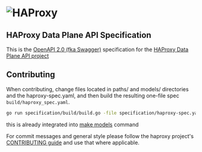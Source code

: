 # ![HAProxy](../assets/images/haproxy-weblogo-210x49.png "HAProxy")

## HAProxy Data Plane API Specification

This is the [OpenAPI 2.0 (fka Swagger)](https://github.com/OAI/OpenAPI-Specification/blob/master/versions/2.0.md) specification for the [HAProxy Data Plane API project](https://github.com/haproxytech/dataplaneapi)

## Contributing

When contributing, change files located in paths/ and models/ directories and the haproxy-spec.yaml, and then build the resulting one-file spec `build/haproxy_spec.yaml`.

```bash
go run specification/build/build.go -file specification/haproxy-spec.yaml > specification/build/haproxy_spec.yaml
```

this is already integrated into [make models](../Makefile) command

For commit messages and general style please follow the haproxy project's [CONTRIBUTING guide](https://github.com/haproxy/haproxy/blob/master/CONTRIBUTING) and use that where applicable.
